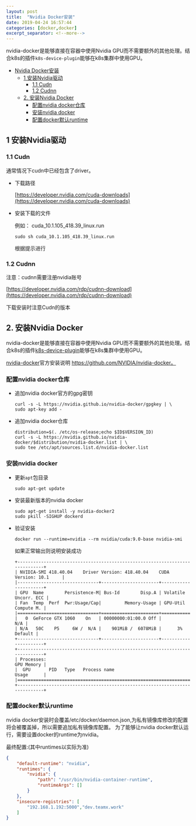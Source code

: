```yaml
---
layout: post
title:  "Nvidia Docker安装"
date: 2019-04-24 16:57:44
categories: [docker,docker]
excerpt_separator: <!--more-->
---
```


nvidia-docker是能够直接在容器中使用Nvidia GPU而不需要额外的其他处理。结合k8s的插件`k8s-device-plugin`能够在k8s集群中使用GPU。

<!--more-->

<!-- @import "[TOC]" {cmd="toc" depthFrom=1 depthTo=6 orderedList=false} -->

<!-- code_chunk_output -->

* [Nvidia Docker安装](#nvidia-docker安装)
	* [1 安装Nvidia驱动](#1-安装nvidia驱动)
		* [1.1 Cudn](#11-cudn)
		* [1.2 Cudnn](#12-cudnn)
	* [2. 安装Nvidia Docker](#2-安装nvidia-docker)
		* [配置nvidia docker仓库](#配置nvidia-docker仓库)
		* [安装nvidia docker](#安装nvidia-docker)
		* [配置docker默认runtime](#配置docker默认runtime)

<!-- /code_chunk_output -->

## 1 安装Nvidia驱动

### 1.1 Cudn

通常情况下cudn中已经包含了driver。

* 下载路径

    [https://developer.nvidia.com/cuda-downloads](https://developer.nvidia.com/cuda-downloads)

* 安装下载的文件

    例如： cuda_10.1.105_418.39_linux.run

    ```shell
    sudo sh cuda_10.1.105_418.39_linux.run
    ```

    根据提示进行

### 1.2 Cudnn

注意：cudnn需要注册nvidia账号

[https://developer.nvidia.com/rdp/cudnn-download](https://developer.nvidia.com/rdp/cudnn-download)

下载安装时注意Cudn的版本

## 2. 安装Nvidia Docker

nvidia-docker是能够直接在容器中使用Nvidia GPU而不需要额外的其他处理。结合k8s的插件[k8s-device-plugin](https://github.com/NVIDIA/k8s-device-plugin)能够在k8s集群中使用GPU。

[nvidia-docker](https://github.com/NVIDIA/nvidia-docker)官方安装说明 https://github.com/NVIDIA/nvidia-docker。

### 配置nvidia docker仓库

* 追加nvidia docker官方的gpg密钥

    ```shell
    curl -s -L https://nvidia.github.io/nvidia-docker/gpgkey | \
    sudo apt-key add -
    ```

* 追加nvidia docker仓库

    ```shell
    distribution=$(. /etc/os-release;echo $ID$VERSION_ID)
    curl -s -L https://nvidia.github.io/nvidia-docker/$distribution/nvidia-docker.list | \
    sudo tee /etc/apt/sources.list.d/nvidia-docker.list
    ```

### 安装nvidia docker

* 更新`apt`包目录

    ```shell
    sudo apt-get update
    ```

* 安装最新版本的nvidia docker

    ```shell
    sudo apt-get install -y nvidia-docker2
    sudo pkill -SIGHUP dockerd
    ```

* 验证安装

    ```shell
    docker run --runtime=nvidia --rm nvidia/cuda:9.0-base nvidia-smi
    ```

    如果正常输出则说明安装成功

    ```text
    +-----------------------------------------------------------------------------+
    | NVIDIA-SMI 418.40.04    Driver Version: 418.40.04    CUDA Version: 10.1     |
    |-------------------------------+----------------------+----------------------+
    | GPU  Name        Persistence-M| Bus-Id        Disp.A | Volatile Uncorr. ECC |
    | Fan  Temp  Perf  Pwr:Usage/Cap|         Memory-Usage | GPU-Util  Compute M. |
    |===============================+======================+======================|
    |   0  GeForce GTX 1060    On   | 00000000:01:00.0 Off |                  N/A |
    | N/A   50C    P5     6W /  N/A |    901MiB /  6078MiB |      3%      Default |
    +-------------------------------+----------------------+----------------------+
    +-----------------------------------------------------------------------------+
    | Processes:                                                       GPU Memory |
    |  GPU       PID   Type   Process name                             Usage      |
    |=============================================================================|
    +-----------------------------------------------------------------------------+
    ```

### 配置docker默认runtime

nvidia docker安装时会覆盖/etc/docker/daemon.json,为私有镜像库修改的配置将会被覆盖掉，所以需要追加私有镜像库配置。
为了能够让nvidia docker默认运行，需要设置docker的runtime为nvidia。

最终配置:(其中runtimes以实际为准)

```json
{
    "default-runtime": "nvidia",
    "runtimes": {
        "nvidia": {
            "path": "/usr/bin/nvidia-container-runtime",
            "runtimeArgs": []
        }
    },
    "insecure-registries": [
        "192.168.1.192:5000","dev.teamx.work"
    ]
}
```